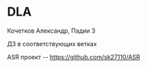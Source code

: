 # DLA

Кочетков Александр, Падии 3

ДЗ в соответствующих ветках

ASR проект -- https://github.com/sk27110/ASR
